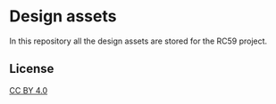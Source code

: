 # Design assets

In this repository all the design assets are stored for the RC59 project.

## License

[CC BY 4.0](LICENSE)
